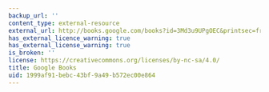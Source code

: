 ```yaml
---
backup_url: ''
content_type: external-resource
external_url: http://books.google.com/books?id=3Md3u9UPgOEC&printsec=frontcover
has_external_licence_warning: true
has_external_license_warning: true
is_broken: ''
license: https://creativecommons.org/licenses/by-nc-sa/4.0/
title: Google Books
uid: 1999af91-bebc-43bf-9a49-b572ec00e864
---
```

